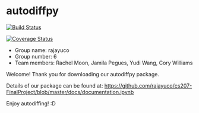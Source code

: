# autodiffpy

[![Build Status](https://travis-ci.org/rajayuco/cs207-FinalProject.svg?branch=master)](https://travis-ci.org/rajayuco/cs207-FinalProject)

[![Coverage Status](https://coveralls.io/repos/github/rajayuco/cs207-FinalProject/badge.svg?branch=master)](https://coveralls.io/github/rajayuco/cs207-FinalProject?branch=master)

* Group name: rajayuco
* Group number: 6
* Team members: Rachel Moon, Jamila Pegues, Yudi Wang, Cory Williams

Welcome! Thank you for downloading our autodiffpy package. 

Details of our package can be found at: https://github.com/rajayuco/cs207-FinalProject/blob/master/docs/documentation.ipynb

Enjoy autodiffing! :D
